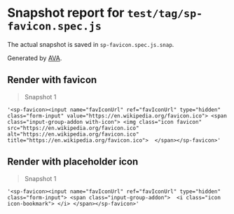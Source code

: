 # Snapshot report for `test/tag/sp-favicon.spec.js`

The actual snapshot is saved in `sp-favicon.spec.js.snap`.

Generated by [AVA](https://ava.li).

## Render with favicon

> Snapshot 1

    '<sp-favicon><input name="favIconUrl" ref="favIconUrl" type="hidden" class="form-input" value="https://en.wikipedia.org/favicon.ico"> <span class="input-group-addon with-icon"> <img class="icon favicon" src="https://en.wikipedia.org/favicon.ico" alt="https://en.wikipedia.org/favicon.ico" title="https://en.wikipedia.org/favicon.ico">  </span></sp-favicon>'

## Render with placeholder icon

> Snapshot 1

    '<sp-favicon><input name="favIconUrl" ref="favIconUrl" type="hidden" class="form-input"> <span class="input-group-addon">  <i class="icon icon-bookmark"> </i> </span></sp-favicon>'
